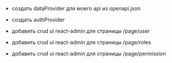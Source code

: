 + создать dataProvider для моего api из openapi.json
+ создать authProvider

+ добавить crud ui react-admin для страницы /page/user
+ добавить crud ui react-admin для страницы /page/roles
+ добавить crud ui react-admin для страницы /page/permission
